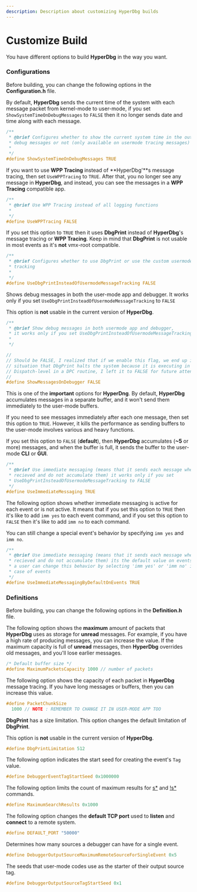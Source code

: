 ```yaml
---
description: Description about customizing HyperDbg builds
---
```


# Customize Build

You have different options to build **HyperDbg** in the way you want.

### Configurations

Before building, you can change the following options in the **Configuration.h** file.

By default, **HyperDbg** sends the current time of the system with each message packet from kernel-mode to user-mode, if you set `ShowSystemTimeOnDebugMessages` to `FALSE` then it no longer sends date and time along with each message.

```c
/**
 * @brief Configures whether to show the current system time in the output of
 * debug messages or not (only available on usermode tracing messages)
 *
 */
#define ShowSystemTimeOnDebugMessages TRUE
```

If you want to use **WPP Tracing** instead of **HyperDbg'**s message tracing, then set `UseWPPTracing` to `TRUE`. After that, you no longer see any message in **HyperDbg**, and instead, you can see the messages in a **WPP Tracing** compatible app.

```c
/**
 * @brief Use WPP Tracing instead of all logging functions
 *
 */
#define UseWPPTracing FALSE

```

If you set this option to `TRUE` then it uses **DbgPrint** instead of **HyperDbg**'s message tracing or **WPP Tracing**. Keep in mind that **DbgPrint** is not usable in most events as it's **not** vmx-root compatible.

```c
/**
 * @brief Configures whether to use DbgPrint or use the custom usermode message
 * tracking
 *
 */
#define UseDbgPrintInsteadOfUsermodeMessageTracking FALSE

```

Shows debug messages in both the user-mode app and debugger. It works only if you set `UseDbgPrintInsteadOfUsermodeMessageTracking` to `FALSE`

This option is **not** usable in the current version of **HyperDbg**.

```c
/**
 * @brief Show debug messages in both usermode app and debugger,
 * it works only if you set UseDbgPrintInsteadOfUsermodeMessageTracking to FALSE
 *
 */

//
// Should be FALSE, I realized that if we enable this flag, we end up in a
// situation that DbgPrint halts the system because it is executing in
// Dispatch-level in a DPC routine, I left it to FALSE for future attention
//
#define ShowMessagesOnDebugger FALSE
```

This is one of the **important** options for **HyperDng**. By default, **HyperDbg** accumulates messages in a separate buffer, and it won't send them immediately to the user-mode buffers.

If you need to see messages immediately after each one message, then set this option to `TRUE`. However, it kills the performance as sending buffers to the user-mode involves various and heavy functions.

If you set this option to `FALSE` \(**default**\), then **HyperDbg** accumulates \(**~5** or more\) messages, and when the buffer is full, it sends the buffer to the user-mode **CLI** or **GUI**.

```c
/**
 * @brief Use immediate messaging (means that it sends each message when they
 * recieved and do not accumulate them) it works only if you set
 * UseDbgPrintInsteadOfUsermodeMessageTracking to FALSE
 */
#define UseImmediateMessaging TRUE
```

The following option shows whether immediate messaging is active for each event or is not active. It means that if you set this option to `TRUE` then it's like to add `imm yes` to each event command, and if you set this option to `FALSE` then it's like to add `imm no` to each command.

You can still change a special event's behavior by specifying `imm yes` and `imm no`.

```c
/**
 * @brief Use immediate messaging (means that it sends each message when they
 * recieved and do not accumulate them) its the default value on events,
 * a user can change this behavior by selecting 'imm yes' or 'imm no' in the
 * case of events
 */
#define UseImmediateMessagingByDefaultOnEvents TRUE
```

### Definitions

Before building, you can change the following options in the **Definition.h** file.

The following option shows the **maximum** amount of packets that **HyperDbg** uses as storage for **unread** messages. For example, if you have a high rate of producing messages, you can increase the value. If the maximum capacity is full of **unread** messages, then **HyperDbg** overrides old messages, and you'll lose earlier messages.

```c
/* Default buffer size */
#define MaximumPacketsCapacity 1000 // number of packets
```

The following option shows the capacity of each packet in **HyperDbg** message tracing. If you have long messages or buffers, then you can increase this value. 

```c
#define PacketChunkSize                                                        \
  1000 // NOTE : REMEMBER TO CHANGE IT IN USER-MODE APP TOO
```

**DbgPrint** has a size limitation. This option changes the default limitation of **DbgPrint**.

This option is **not** usable in the current version of **HyperDbg**.

```c
#define DbgPrintLimitation 512
```

The following option indicates the start seed for creating the event's `Tag` value.

```c
#define DebuggerEventTagStartSeed 0x1000000
```

The following option limits the count of maximum results for [s\*](https://docs.hyperdbg.com/commands/debugging-commands/s) and [!s\*](https://docs.hyperdbg.com/commands/extension-commands/s) commands.

```c
#define MaximumSearchResults 0x1000
```

The following option changes the **default TCP port** used to **listen** and **connect** to a remote system.

```c
#define DEFAULT_PORT "50000"
```

Determines how many sources a debugger can have for a single event.

```c
#define DebuggerOutputSourceMaximumRemoteSourceForSingleEvent 0x5
```

The seeds that user-mode codes use as the starter of their output source tag.

```c
#define DebuggerOutputSourceTagStartSeed 0x1
```

